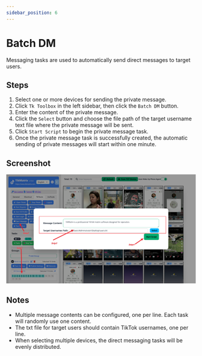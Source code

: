 ```yaml
---
sidebar_position: 6
---
```


# Batch DM

Messaging tasks are used to automatically send direct messages to target users.

## Steps

1. Select one or more devices for sending the private message.
2. Click `Tk Toolbox` in the left sidebar, then click the `Batch DM` button.
3. Enter the content of the private message.
4. Click the `Select` button and choose the file path of the target username text file where the private message will be sent.
5. Click `Start Script` to begin the private message task.
6. Once the private message task is successfully created, the automatic sending of private messages will start within one minute.

## Screenshot

![create-messagejob](../img/message.png)

## Notes

- Multiple message contents can be configured, one per line. Each task will randomly use one content.
- The txt file for target users should contain TikTok usernames, one per line.
- When selecting multiple devices, the direct messaging tasks will be evenly distributed.
